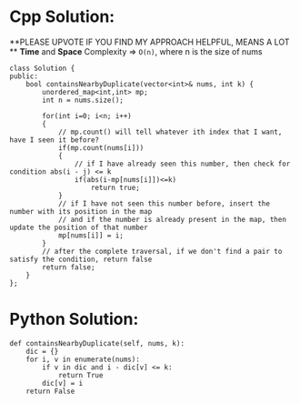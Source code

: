 # Cpp Solution:
**PLEASE UPVOTE IF YOU FIND MY APPROACH HELPFUL, MEANS A LOT **
**Time** and **Space** Complexity => `O(n)`, where n is the size of nums
```
class Solution {
public:
    bool containsNearbyDuplicate(vector<int>& nums, int k) {
        unordered_map<int,int> mp;
        int n = nums.size();
        
        for(int i=0; i<n; i++)
        {
            // mp.count() will tell whatever ith index that I want, have I seen it before?
            if(mp.count(nums[i]))
            {
                // if I have already seen this number, then check for condition abs(i - j) <= k
                if(abs(i-mp[nums[i]])<=k)
                    return true;
            }
            // if I have not seen this number before, insert the number with its position in the map
            // and if the number is already present in the map, then update the position of that number
            mp[nums[i]] = i;
        }
        // after the complete traversal, if we don't find a pair to satisfy the condition, return false
        return false;
    }
};
```





# Python Solution:
        
    def containsNearbyDuplicate(self, nums, k):
        dic = {}
        for i, v in enumerate(nums):
            if v in dic and i - dic[v] <= k:
                return True
            dic[v] = i
        return False